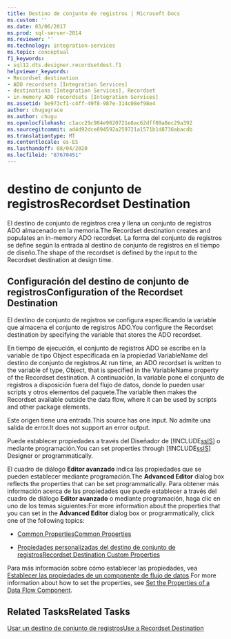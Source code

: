 ```yaml
---
title: Destino de conjunto de registros | Microsoft Docs
ms.custom: ''
ms.date: 03/06/2017
ms.prod: sql-server-2014
ms.reviewer: ''
ms.technology: integration-services
ms.topic: conceptual
f1_keywords:
- sql12.dts.designer.recordsetdest.f1
helpviewer_keywords:
- Recordset destination
- ADO recordsets [Integration Services]
- destinations [Integration Services], Recordset
- in-memory ADO recordsets [Integration Services]
ms.assetid: be973cf1-c4ff-49f8-987e-314c08ef98e4
author: chugugrace
ms.author: chugu
ms.openlocfilehash: c1acc29c904e9020721e8ac62dff09a8ec29a392
ms.sourcegitcommit: ad4d92dce894592a259721a1571b1d8736abacdb
ms.translationtype: MT
ms.contentlocale: es-ES
ms.lasthandoff: 08/04/2020
ms.locfileid: "87670451"
---
```

# <a name="recordset-destination"></a><span data-ttu-id="3dd25-102">destino de conjunto de registros</span><span class="sxs-lookup"><span data-stu-id="3dd25-102">Recordset Destination</span></span>
  <span data-ttu-id="3dd25-103">El destino de conjunto de registros crea y llena un conjunto de registros ADO almacenado en la memoria.</span><span class="sxs-lookup"><span data-stu-id="3dd25-103">The Recordset destination creates and populates an in-memory ADO recordset.</span></span> <span data-ttu-id="3dd25-104">La forma del conjunto de registros se define según la entrada al destino de conjunto de registros en el tiempo de diseño.</span><span class="sxs-lookup"><span data-stu-id="3dd25-104">The shape of the recordset is defined by the input to the Recordset destination at design time.</span></span>  
  
## <a name="configuration-of-the-recordset-destination"></a><span data-ttu-id="3dd25-105">Configuración del destino de conjunto de registros</span><span class="sxs-lookup"><span data-stu-id="3dd25-105">Configuration of the Recordset Destination</span></span>  
 <span data-ttu-id="3dd25-106">El destino de conjunto de registros se configura especificando la variable que almacena el conjunto de registros ADO.</span><span class="sxs-lookup"><span data-stu-id="3dd25-106">You configure the Recordset destination by specifying the variable that stores the ADO recordset.</span></span>  
  
 <span data-ttu-id="3dd25-107">En tiempo de ejecución, el conjunto de registros ADO se escribe en la variable de tipo Object especificada en la propiedad VariableName del destino de conjunto de registros.</span><span class="sxs-lookup"><span data-stu-id="3dd25-107">At run time, an ADO recordset is written to the variable of type, Object, that is specified in the VariableName property of the Recordset destination.</span></span> <span data-ttu-id="3dd25-108">A continuación, la variable pone el conjunto de registros a disposición fuera del flujo de datos, donde lo pueden usar scripts y otros elementos del paquete.</span><span class="sxs-lookup"><span data-stu-id="3dd25-108">The variable then makes the Recordset available outside the data flow, where it can be used by scripts and other package elements.</span></span>  
  
 <span data-ttu-id="3dd25-109">Este origen tiene una entrada.</span><span class="sxs-lookup"><span data-stu-id="3dd25-109">This source has one input.</span></span> <span data-ttu-id="3dd25-110">No admite una salida de error.</span><span class="sxs-lookup"><span data-stu-id="3dd25-110">It does not support an error output.</span></span>  
  
 <span data-ttu-id="3dd25-111">Puede establecer propiedades a través del Diseñador de [!INCLUDE[ssIS](../../includes/ssis-md.md)] o mediante programación.</span><span class="sxs-lookup"><span data-stu-id="3dd25-111">You can set properties through [!INCLUDE[ssIS](../../includes/ssis-md.md)] Designer or programmatically.</span></span>  
  
 <span data-ttu-id="3dd25-112">El cuadro de diálogo **Editor avanzado** indica las propiedades que se pueden establecer mediante programación.</span><span class="sxs-lookup"><span data-stu-id="3dd25-112">The **Advanced Editor** dialog box reflects the properties that can be set programmatically.</span></span> <span data-ttu-id="3dd25-113">Para obtener más información acerca de las propiedades que puede establecer a través del cuadro de diálogo **Editor avanzado** o mediante programación, haga clic en uno de los temas siguientes:</span><span class="sxs-lookup"><span data-stu-id="3dd25-113">For more information about the properties that you can set in the **Advanced Editor** dialog box or programmatically, click one of the following topics:</span></span>  
  
-   [<span data-ttu-id="3dd25-114">Common Properties</span><span class="sxs-lookup"><span data-stu-id="3dd25-114">Common Properties</span></span>](../common-properties.md)  
  
-   [<span data-ttu-id="3dd25-115">Propiedades personalizadas del destino de conjunto de registros</span><span class="sxs-lookup"><span data-stu-id="3dd25-115">Recordset Destination Custom Properties</span></span>](recordset-destination-custom-properties.md)  
  
 <span data-ttu-id="3dd25-116">Para más información sobre cómo establecer las propiedades, vea [Establecer las propiedades de un componente de flujo de datos](set-the-properties-of-a-data-flow-component.md).</span><span class="sxs-lookup"><span data-stu-id="3dd25-116">For more information about how to set the properties, see [Set the Properties of a Data Flow Component](set-the-properties-of-a-data-flow-component.md).</span></span>  
  
## <a name="related-tasks"></a><span data-ttu-id="3dd25-117">Related Tasks</span><span class="sxs-lookup"><span data-stu-id="3dd25-117">Related Tasks</span></span>  
 [<span data-ttu-id="3dd25-118">Usar un destino de conjunto de registros</span><span class="sxs-lookup"><span data-stu-id="3dd25-118">Use a Recordset Destination</span></span>](recordset-destination.md)  
  
  
